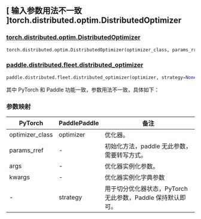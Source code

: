 ## [ 输入参数用法不一致 ]torch.distributed.optim.DistributedOptimizer

### [torch.distributed.optim.DistributedOptimizer](https://pytorch.org/docs/stable/distributed.optim.html)

```python
torch.distributed.optim.DistributedOptimizer(optimizer_class, params_rref, *args, **kwargs)
```

### [paddle.distributed.fleet.distributed_optimizer](https://www.paddlepaddle.org.cn/documentation/docs/zh/develop/api/paddle/distributed/fleet/Fleet_cn.html#cn-api-paddle-distributed-fleet-fleet)

```python
paddle.distributed.fleet.distributed_optimizer(optimizer, strategy=None)
```

其中 PyTorch 和 Paddle 功能一致，参数用法不一致，具体如下：

### 参数映射


| PyTorch         | PaddlePaddle | 备注                                                        |
| --------------- | ------------ | ----------------------------------------------------------- |
| optimizer_class | optimizer    | 优化器。                                                    |
| params_rref     | -            | 初始化方法，paddle 无此参数，需要转写方式。                 |
| args            | -            | 优化器实例化参数。                                          |
| kwargs          | -            | 优化器实例化字典参数                                        |
| -               | strategy     | 用于切分优化器状态，PyTorch 无此参数，Paddle 保持默认即可。 |
